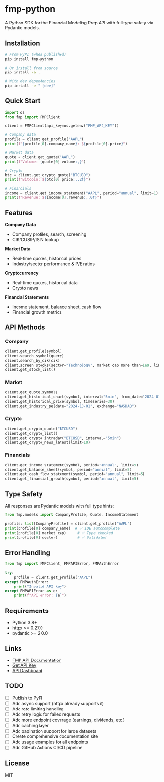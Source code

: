 # fmp-python

A Python SDK for the Financial Modeling Prep API with full type safety via Pydantic models.

## Installation

```bash
# From PyPI (when published)
pip install fmp-python

# Or install from source
pip install -e .

# With dev dependencies
pip install -e ".[dev]"
```

## Quick Start

```python
import os
from fmp import FMPClient

client = FMPClient(api_key=os.getenv("FMP_API_KEY"))

# Company data
profile = client.get_profile("AAPL")
print(f"{profile[0].company_name}: ${profile[0].price}")

# Market data
quote = client.get_quote("AAPL")
print(f"Volume: {quote[0].volume:,}")

# Crypto
btc = client.get_crypto_quote("BTCUSD")
print(f"Bitcoin: ${btc[0].price:,.2f}")

# Financials
income = client.get_income_statement("AAPL", period="annual", limit=1)
print(f"Revenue: ${income[0].revenue:,.0f}")
```

## Features

**Company Data**
- Company profiles, search, screening
- CIK/CUSIP/ISIN lookup

**Market Data**
- Real-time quotes, historical prices
- Industry/sector performance & P/E ratios

**Cryptocurrency**
- Real-time quotes, historical data
- Crypto news

**Financial Statements**
- Income statement, balance sheet, cash flow
- Financial growth metrics

## API Methods

### Company
```python
client.get_profile(symbol)
client.search_symbol(query)
client.search_by_cik(cik)
client.screen_stocks(sector="Technology", market_cap_more_than=1e9, limit=10)
client.get_stock_list()
```

### Market
```python
client.get_quote(symbol)
client.get_historical_chart(symbol, interval="5min", from_date="2024-01-01")
client.get_historical_price(symbol, timeseries=30)
client.get_industry_pe(date="2024-10-01", exchange="NASDAQ")
```

### Crypto
```python
client.get_crypto_quote("BTCUSD")
client.get_crypto_list()
client.get_crypto_intraday("BTCUSD", interval="5min")
client.get_crypto_news_latest(limit=10)
```

### Financials
```python
client.get_income_statement(symbol, period="annual", limit=5)
client.get_balance_sheet(symbol, period="annual", limit=5)
client.get_cash_flow_statement(symbol, period="annual", limit=5)
client.get_financial_growth(symbol, period="annual", limit=5)
```

## Type Safety

All responses are Pydantic models with full type hints:

```python
from fmp.models import CompanyProfile, Quote, IncomeStatement

profile: list[CompanyProfile] = client.get_profile("AAPL")
print(profile[0].company_name)  # ✅ IDE autocomplete
print(profile[0].market_cap)     # ✅ Type checked
print(profile[0].sector)         # ✅ Validated
```

## Error Handling

```python
from fmp import FMPClient, FMPAPIError, FMPAuthError

try:
    profile = client.get_profile("AAPL")
except FMPAuthError:
    print("Invalid API key")
except FMPAPIError as e:
    print(f"API error: {e}")
```

## Requirements

- Python 3.8+
- httpx >= 0.27.0
- pydantic >= 2.0.0

## Links

- [FMP API Documentation](https://site.financialmodelingprep.com/developer/docs)
- [Get API Key](https://site.financialmodelingprep.com/developer/docs/pricing)
- [API Dashboard](https://site.financialmodelingprep.com/developer/docs/dashboard)

## TODO

- [ ] Publish to PyPI
- [ ] Add async support (httpx already supports it)
- [ ] Add rate limiting handling
- [ ] Add retry logic for failed requests
- [ ] Add more endpoint coverage (earnings, dividends, etc.)
- [ ] Add caching layer
- [ ] Add pagination support for large datasets
- [ ] Create comprehensive documentation site
- [ ] Add usage examples for all endpoints
- [ ] Add GitHub Actions CI/CD pipeline

## License

MIT
